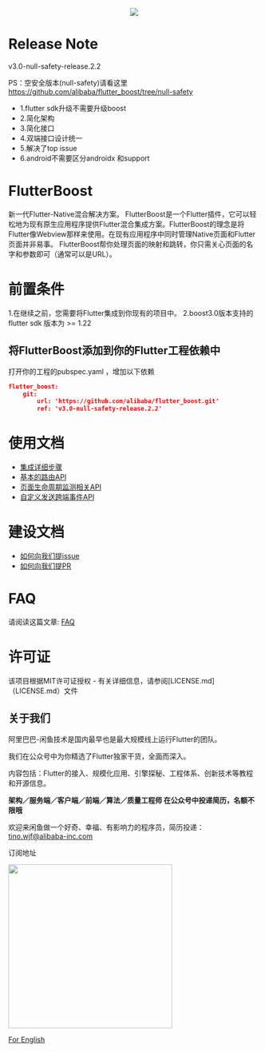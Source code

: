 <p align="center">
  <img src="flutter_boost.png">
</p>


# Release Note

v3.0-null-safety-release.2.2

PS：空安全版本(null-safety)请看这里 https://github.com/alibaba/flutter_boost/tree/null-safety


- 1.flutter sdk升级不需要升级boost
- 2.简化架构
- 3.简化接口
- 4.双端接口设计统一
- 5.解决了top issue
- 6.android不需要区分androidx 和support

# FlutterBoost

新一代Flutter-Native混合解决方案。 FlutterBoost是一个Flutter插件，它可以轻松地为现有原生应用程序提供Flutter混合集成方案。FlutterBoost的理念是将Flutter像Webview那样来使用。在现有应用程序中同时管理Native页面和Flutter页面并非易事。 FlutterBoost帮你处理页面的映射和跳转，你只需关心页面的名字和参数即可（通常可以是URL）。


# 前置条件

1.在继续之前，您需要将Flutter集成到你现有的项目中。
2.boost3.0版本支持的flutter sdk 版本为 >= 1.22

## 将FlutterBoost添加到你的Flutter工程依赖中

打开你的工程的pubspec.yaml ，增加以下依赖

```json
flutter_boost:
    git:
        url: 'https://github.com/alibaba/flutter_boost.git'
        ref: 'v3.0-null-safety-release.2.2'
```

# 使用文档

- [集成详细步骤](https://github.com/alibaba/flutter_boost/blob/master/docs/install.md)
- [基本的路由API](https://github.com/alibaba/flutter_boost/blob/master/docs/routeAPI.md)
- [页面生命周期监测相关API](https://github.com/alibaba/flutter_boost/blob/master/docs/lifecycle.md)
- [自定义发送跨端事件API](https://github.com/alibaba/flutter_boost/blob/master/docs/event.md)

# 建设文档
- [如何向我们提issue](https://github.com/alibaba/flutter_boost/blob/master/docs/issue.md)
- [如何向我们提PR](https://github.com/alibaba/flutter_boost/blob/master/docs/pr.md)


# FAQ

请阅读这篇文章:
<a href="Frequently Asked Question.md">FAQ</a>


# 许可证
该项目根据MIT许可证授权 - 有关详细信息，请参阅[LICENSE.md]（LICENSE.md）文件
<a name="Acknowledgments"> </a>



## 关于我们
阿里巴巴-闲鱼技术是国内最早也是最大规模线上运行Flutter的团队。

我们在公众号中为你精选了Flutter独家干货，全面而深入。

内容包括：Flutter的接入、规模化应用、引擎探秘、工程体系、创新技术等教程和开源信息。

**架构／服务端／客户端／前端／算法／质量工程师 在公众号中投递简历，名额不限哦**

欢迎来闲鱼做一个好奇、幸福、有影响力的程序员，简历投递：tino.wjf@alibaba-inc.com

订阅地址

<img src="https://img.alicdn.com/tfs/TB17Ki5XubviK0jSZFNXXaApXXa-656-656.png" width="328px" height="328px">

[For English](https://twitter.com/xianyutech "For English")
